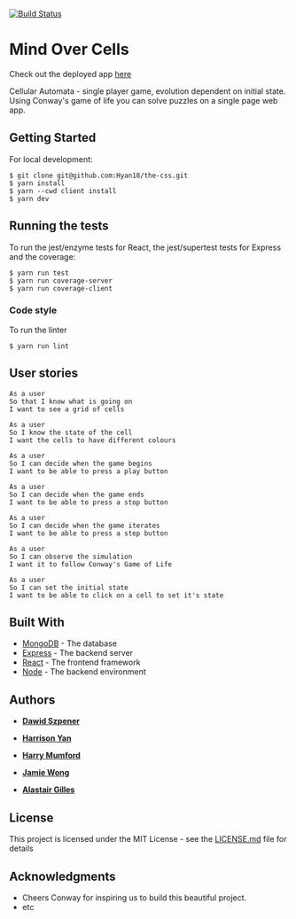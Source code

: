 [![Build Status](https://travis-ci.org/Hyan18/the-css.svg?branch=master)](https://travis-ci.org/Hyan18/the-css)

# Mind Over Cells

Check out the deployed app [here](https://the-css.herokuapp.com/)

Cellular Automata - single player game, evolution dependent on initial state. Using Conway's game of life you can solve puzzles on a single page web app.

## Getting Started

For local development:

```
$ git clone git@github.com:Hyan18/the-css.git
$ yarn install
$ yarn --cwd client install
$ yarn dev
```

## Running the tests

To run the jest/enzyme tests for React, the jest/supertest tests for Express and the coverage:

```
$ yarn run test
$ yarn run coverage-server
$ yarn run coverage-client
```

### Code style

To run the linter

```
$ yarn run lint
```

## User stories

```
As a user
So that I know what is going on
I want to see a grid of cells

As a user
So I know the state of the cell
I want the cells to have different colours

As a user
So I can decide when the game begins
I want to be able to press a play button

As a user
So I can decide when the game ends
I want to be able to press a stop button

As a user
So I can decide when the game iterates
I want to be able to press a step button

As a user
So I can observe the simulation
I want it to follow Conway's Game of Life

As a user
So I can set the initial state
I want to be able to click on a cell to set it's state
```

## Built With

- [MongoDB](https://mongodb.com) - The database
- [Express](https://expressjs.com/) - The backend server
- [React](https://reactjs.org/) - The frontend framework
- [Node](https://nodejs.org/) - The backend environment

## Authors

- **[Dawid Szpener](https://github.com/DawidSzpener)**

- **[Harrison Yan](https://github.com/Hyan18)**

- **[Harry Mumford](https://github.com/HarryMumford)**

- **[Jamie Wong](https://github.com/Jamie95187)**

- **[Alastair Gilles](https://github.com/ffgi-es)**

## License

This project is licensed under the MIT License - see the [LICENSE.md](LICENSE.md) file for details

## Acknowledgments

- Cheers Conway for inspiring us to build this beautiful project.
- etc

